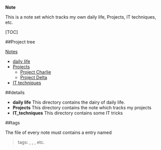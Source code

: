 **Note**

This is a note set which tracks my own daily life, Projects, IT techniques, etc.


[TOC]

##Project tree

  [Notes](./)
  * [daily life](./daily_life)
  * [Projects](./Projects)
    * [Project Charlie](./Projects/Project_Charlie)
    * [Project Delta](./Projects/Project_Delta)
  * [IT techniques](./IT_techniques)

##details

- **daily life**
This directory contains the dairy of daily life.
- **Projects**
This directory contains the note which tracks my projects
- **IT_techniques**
This directory contains some IT tricks

##tags

The file of every note must contains a entry named
> tags: <tag1>, <tag2>, <tag3>, etc.



